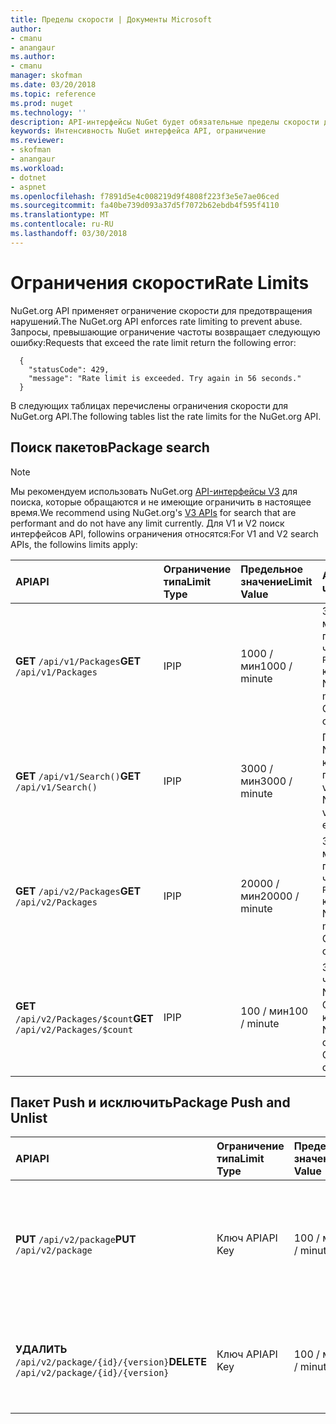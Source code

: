 ```yaml
---
title: Пределы скорости | Документы Microsoft
author:
- cmanu
- anangaur
ms.author:
- cmanu
manager: skofman
ms.date: 03/20/2018
ms.topic: reference
ms.prod: nuget
ms.technology: ''
description: API-интерфейсы NuGet будет обязательные пределы скорости для предотвращения нарушений.
keywords: Интенсивность NuGet интерфейса API, ограничение
ms.reviewer:
- skofman
- anangaur
ms.workload:
- dotnet
- aspnet
ms.openlocfilehash: f7891d5e4c008219d9f4808f223f3e5e7ae06ced
ms.sourcegitcommit: fa40be739d093a37d5f7072b62ebdb4f595f4110
ms.translationtype: MT
ms.contentlocale: ru-RU
ms.lasthandoff: 03/30/2018
---
```

# <a name="rate-limits"></a><span data-ttu-id="8831d-104">Ограничения скорости</span><span class="sxs-lookup"><span data-stu-id="8831d-104">Rate Limits</span></span>

<span data-ttu-id="8831d-105">NuGet.org API применяет ограничение скорости для предотвращения нарушений.</span><span class="sxs-lookup"><span data-stu-id="8831d-105">The NuGet.org API enforces rate limiting to prevent abuse.</span></span> <span data-ttu-id="8831d-106">Запросы, превышающие ограничение частоты возвращает следующую ошибку:</span><span class="sxs-lookup"><span data-stu-id="8831d-106">Requests that exceed the rate limit return the following error:</span></span> 

  ~~~
    {
      "statusCode": 429,
      "message": "Rate limit is exceeded. Try again in 56 seconds."
    }
  ~~~

<span data-ttu-id="8831d-107">В следующих таблицах перечислены ограничения скорости для NuGet.org API.</span><span class="sxs-lookup"><span data-stu-id="8831d-107">The following tables list the rate limits for the NuGet.org API.</span></span>

## <a name="package-search"></a><span data-ttu-id="8831d-108">Поиск пакетов</span><span class="sxs-lookup"><span data-stu-id="8831d-108">Package search</span></span>

> [!Note]
> <span data-ttu-id="8831d-109">Мы рекомендуем использовать NuGet.org [API-интерфейсы V3](https://docs.microsoft.com/nuget/api/search-query-service-resource) для поиска, которые обращаются и не имеющие ограничить в настоящее время.</span><span class="sxs-lookup"><span data-stu-id="8831d-109">We recommend using NuGet.org's [V3 APIs](https://docs.microsoft.com/nuget/api/search-query-service-resource) for search that are performant and do not have any limit currently.</span></span> <span data-ttu-id="8831d-110">Для V1 и V2 поиск интерфейсов API, followins ограничения относятся:</span><span class="sxs-lookup"><span data-stu-id="8831d-110">For V1 and V2 search APIs, the followins limits apply:</span></span>


| <span data-ttu-id="8831d-111">API</span><span class="sxs-lookup"><span data-stu-id="8831d-111">API</span></span> | <span data-ttu-id="8831d-112">Ограничение типа</span><span class="sxs-lookup"><span data-stu-id="8831d-112">Limit Type</span></span> | <span data-ttu-id="8831d-113">Предельное значение</span><span class="sxs-lookup"><span data-stu-id="8831d-113">Limit Value</span></span> | <span data-ttu-id="8831d-114">API usecase</span><span class="sxs-lookup"><span data-stu-id="8831d-114">API usecase</span></span> |
|:---|:---|:---|:---|
<span data-ttu-id="8831d-115">**GET** `/api/v1/Packages`</span><span class="sxs-lookup"><span data-stu-id="8831d-115">**GET** `/api/v1/Packages`</span></span> | <span data-ttu-id="8831d-116">IP</span><span class="sxs-lookup"><span data-stu-id="8831d-116">IP</span></span> | <span data-ttu-id="8831d-117">1000 / мин</span><span class="sxs-lookup"><span data-stu-id="8831d-117">1000 / minute</span></span> | <span data-ttu-id="8831d-118">Запросить метаданные пакета NuGet через v1 OData `Packages` коллекции</span><span class="sxs-lookup"><span data-stu-id="8831d-118">Query NuGet package metadata via v1 OData `Packages` collection</span></span> |
<span data-ttu-id="8831d-119">**GET** `/api/v1/Search()`</span><span class="sxs-lookup"><span data-stu-id="8831d-119">**GET** `/api/v1/Search()`</span></span> | <span data-ttu-id="8831d-120">IP</span><span class="sxs-lookup"><span data-stu-id="8831d-120">IP</span></span> | <span data-ttu-id="8831d-121">3000 / мин</span><span class="sxs-lookup"><span data-stu-id="8831d-121">3000 / minute</span></span> | <span data-ttu-id="8831d-122">Поиск пакетов NuGet через конечную точку поиска v1</span><span class="sxs-lookup"><span data-stu-id="8831d-122">Search for NuGet packages via v1 Search endpoint</span></span> | 
<span data-ttu-id="8831d-123">**GET** `/api/v2/Packages`</span><span class="sxs-lookup"><span data-stu-id="8831d-123">**GET** `/api/v2/Packages`</span></span> | <span data-ttu-id="8831d-124">IP</span><span class="sxs-lookup"><span data-stu-id="8831d-124">IP</span></span> | <span data-ttu-id="8831d-125">20000 / мин</span><span class="sxs-lookup"><span data-stu-id="8831d-125">20000 / minute</span></span> | <span data-ttu-id="8831d-126">Запросить метаданные пакета NuGet через v2 OData `Packages` коллекции</span><span class="sxs-lookup"><span data-stu-id="8831d-126">Query NuGet package metadata via v2 OData `Packages` collection</span></span> | 
<span data-ttu-id="8831d-127">**GET** `/api/v2/Packages/$count`</span><span class="sxs-lookup"><span data-stu-id="8831d-127">**GET** `/api/v2/Packages/$count`</span></span> | <span data-ttu-id="8831d-128">IP</span><span class="sxs-lookup"><span data-stu-id="8831d-128">IP</span></span> | <span data-ttu-id="8831d-129">100 / мин</span><span class="sxs-lookup"><span data-stu-id="8831d-129">100 / minute</span></span> | <span data-ttu-id="8831d-130">Запросить число пакета NuGet через v2 OData `Packages` коллекции</span><span class="sxs-lookup"><span data-stu-id="8831d-130">Query NuGet package count via v2 OData `Packages` collection</span></span> | 

## <a name="package-push-and-unlist"></a><span data-ttu-id="8831d-131">Пакет Push и исключить</span><span class="sxs-lookup"><span data-stu-id="8831d-131">Package Push and Unlist</span></span>

| <span data-ttu-id="8831d-132">API</span><span class="sxs-lookup"><span data-stu-id="8831d-132">API</span></span> | <span data-ttu-id="8831d-133">Ограничение типа</span><span class="sxs-lookup"><span data-stu-id="8831d-133">Limit Type</span></span> | <span data-ttu-id="8831d-134">Предельное значение</span><span class="sxs-lookup"><span data-stu-id="8831d-134">Limit Value</span></span> | <span data-ttu-id="8831d-135">APU usecase</span><span class="sxs-lookup"><span data-stu-id="8831d-135">APU usecase</span></span> | 
|:---|:---|:---|:--- |
<span data-ttu-id="8831d-136">**PUT** `/api/v2/package`</span><span class="sxs-lookup"><span data-stu-id="8831d-136">**PUT** `/api/v2/package`</span></span> | <span data-ttu-id="8831d-137">Ключ API</span><span class="sxs-lookup"><span data-stu-id="8831d-137">API Key</span></span> | <span data-ttu-id="8831d-138">100 / мин</span><span class="sxs-lookup"><span data-stu-id="8831d-138">100 / minute</span></span> | <span data-ttu-id="8831d-139">Отправьте новый пакет NuGet (версия) через конечную точку принудительной v2</span><span class="sxs-lookup"><span data-stu-id="8831d-139">Upload a new NuGet package (version) via v2 push endpoint</span></span> 
<span data-ttu-id="8831d-140">**УДАЛИТЬ** `/api/v2/package/{id}/{version}`</span><span class="sxs-lookup"><span data-stu-id="8831d-140">**DELETE** `/api/v2/package/{id}/{version}`</span></span> | <span data-ttu-id="8831d-141">Ключ API</span><span class="sxs-lookup"><span data-stu-id="8831d-141">API Key</span></span> | <span data-ttu-id="8831d-142">100 / мин</span><span class="sxs-lookup"><span data-stu-id="8831d-142">100 / minute</span></span> | <span data-ttu-id="8831d-143">Исключить пакет NuGet (версия) через конечную точку v2</span><span class="sxs-lookup"><span data-stu-id="8831d-143">Unlist a NuGet package (version) via v2 endpoint</span></span> 

